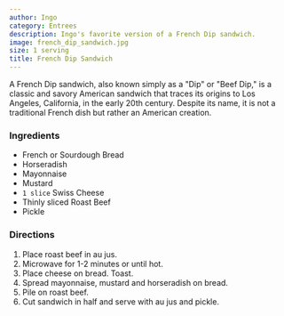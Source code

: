 ```yaml
---
author: Ingo
category: Entrees
description: Ingo's favorite version of a French Dip sandwich.
image: french_dip_sandwich.jpg
size: 1 serving
title: French Dip Sandwich
---
```


A French Dip sandwich, also known simply as a "Dip" or "Beef Dip," is a classic and savory American sandwich that traces its origins to Los Angeles, California, in the early 20th century. Despite its name, it is not a traditional French dish but rather an American creation.

### Ingredients

* French or Sourdough Bread
* Horseradish
* Mayonnaise
* Mustard
* `1 slice` Swiss Cheese
* Thinly sliced Roast Beef
* Pickle

### Directions

1. Place roast beef in au jus. 
2. Microwave for 1-2 minutes or until hot. 
3. Place cheese on bread. Toast. 
4. Spread mayonnaise, mustard and horseradish on bread. 
5. Pile on roast beef. 
6. Cut sandwich in half and serve with au jus and pickle.
